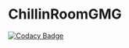 # ChillinRoomGMG
[![Codacy Badge](https://api.codacy.com/project/badge/Grade/564db3ce51cc4a50b5112fdfb46db0ca)](https://app.codacy.com/manual/miguel.campos.johnny/ChillinRoomGMG?utm_source=github.com&utm_medium=referral&utm_content=Milkenm/ChillinRoomGMG&utm_campaign=Badge_Grade_Settings)